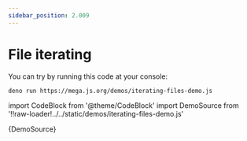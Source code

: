 ```yaml
---
sidebar_position: 2.009
---
```


# File iterating

You can try by running this code at your console:

```bash
deno run https://mega.js.org/demos/iterating-files-demo.js
```

import CodeBlock from '@theme/CodeBlock'
import DemoSource from '!!raw-loader!../../static/demos/iterating-files-demo.js'

<CodeBlock language="js">{DemoSource}</CodeBlock>
